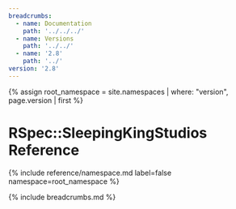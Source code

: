 ```yaml
---
breadcrumbs:
  - name: Documentation
    path: '../../../'
  - name: Versions
    path: '../../'
  - name: '2.8'
    path: '../'
version: '2.8'
---
```


{% assign root_namespace = site.namespaces | where: "version", page.version | first %}

# RSpec::SleepingKingStudios Reference

{% include reference/namespace.md label=false namespace=root_namespace %}

{% include breadcrumbs.md %}

